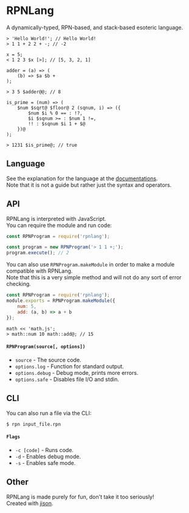# RPNLang

A dynamically-typed, RPN-based, and stack-based esoteric language.  

```
> 'Hello World!'; // Hello World!
> 1 1 + 2 2 + -; // -2

x = 5;
< 1 2 3 $x [>]; // [5, 3, 2, 1]

adder = (a) => (
    (b) => $a $b +
);

> 3 5 $adder@@; // 8

is_prime = (num) => (
    $num $sqrt@ $floor@ 2 (sqnum, i) => ({
        $num $i % 0 == : !?,
        $i $sqnum >= : $num 1 !=,
        !! : $sqnum $i 1 + $@
    })@
);

> 1231 $is_prime@; // true
```

## Language

See the explanation for the language at the [documentations](./docs/README.md).  
Note that it is not a guide but rather just the syntax and operators.  

## API

RPNLang is interpreted with JavaScript.  
You can require the module and run code:  

```js
const RPNProgram = require('rpnlang');

const program = new RPNProgram('> 1 1 +;');
program.execute(); // 2
```

You can also use `RPNProgram.makeModule` in order to make a module compatible with RPNLang.  
Note that this is a very simple method and will not do any sort of error checking.  

```js
const RPNProgram = require('rpnlang');
module.exports = RPNProgram.makeModule({
    num: 5,
    add: (a, b) => a + b
});
```

```
math << 'math.js';
> math::num 10 math::add@; // 15
```

#### `RPNProgram(source[, options])`

- `source` - The source code.
- `options.log` - Function for standard output.
- `options.debug` - Debug mode, prints more errors.
- `options.safe` - Disables file I/O and stdin.

## CLI

You can also run a file via the CLI:  

```
$ rpn input_file.rpn
```

#### `Flags`

- `-c [code]` - Runs code.
- `-d` - Enables debug mode.
- `-s` - Enables safe mode.

## Other

RPNLang is made purely for fun, don't take it too seriously!  
Created with [jison](http://zaa.ch/jison/).  
